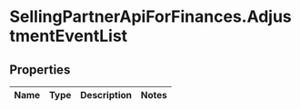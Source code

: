 # SellingPartnerApiForFinances.AdjustmentEventList

## Properties
Name | Type | Description | Notes
------------ | ------------- | ------------- | -------------
